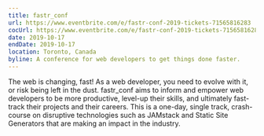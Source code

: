 ```yaml
---
title: fastr_conf
url: https://www.eventbrite.com/e/fastr-conf-2019-tickets-71565816283
cocUrl: https://www.eventbrite.com/e/fastr-conf-2019-tickets-71565816283
date: 2019-10-17
endDate: 2019-10-17
location: Toronto, Canada
byline: A conference for web developers to get things done faster.
---
```


The web is changing, fast! As a web developer, you need to evolve with it, or risk being left in the dust. fastr_conf aims to inform and empower web developers to be more productive, level-up their skills, and ultimately fast-track their projects and their careers. This is a one-day, single track, crash-course on disruptive technologies such as JAMstack and Static Site Generators that are making an impact in the industry.
